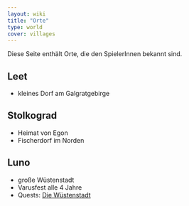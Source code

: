 ```yaml
---
layout: wiki
title: "Orte"
type: world
cover: villages
---
```

Diese Seite enthält Orte, die den SpielerInnen bekannt sind.

## Leet
- kleines Dorf am Galgratgebirge

## Stolkograd
- Heimat von Egon
- Fischerdorf im Norden

## Luno
- große Wüstenstadt
- Varusfest alle 4 Jahre
- Quests: [Die Wüstenstadt](/wiki/wuestenstadt.md)